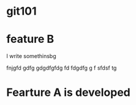 # git101

# feature B

I write somethinsbg

fnjgfd
gdfg gdgdfgfdg fd
 fdgdfg
g  f sfdsf
tg
 # Fearture A is developed
 